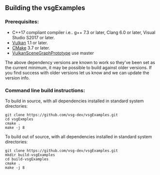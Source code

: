 ## Building the vsgExamples

### Prerequisites:
* C++17 compliant compiler i.e.. g++ 7.3 or later, Clang 6.0 or later, Visual Studio S2017 or later.
* [Vulkan](https://vulkan.lunarg.com/) 1.1 or later.
* [CMake](https://www.cmake.org) 3.7 or later.
* [VulkanSceneGraphPrototype](https://github.com/vsg-dev/VulkanSceneGraphPrototype/) use master

The above dependency versions are known to work so they've been set as the current minimum, it may be possible to build against older versions.  If you find success with older versions let us know and we can update the version info.

### Command line build instructions:
To build in source, with all dependencies installed in standard system directories:

    git clone https://github.com/vsg-dev/vsgExamples.git
    cd vsgExmples
    cmake .
    make -j 8

To build out of source, with all dependencies installed in standard system directories:

    git clone https://github.com/vsg-dev/vsgExamples.git
    mkdir build-vsgExamples
    cd build-vsgExamples
    cmake .
    make -j 8
